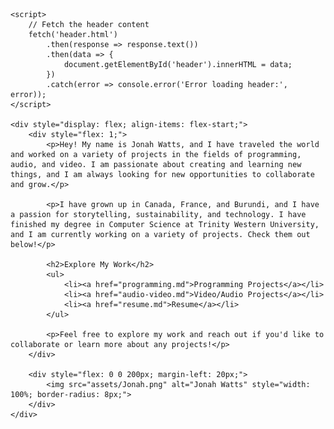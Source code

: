 <!-- index.html -->
<!DOCTYPE html>
<html lang="en">
<head>
    <meta charset="UTF-8">
    <meta name="viewport" content="width=device-width, initial-scale=1.0">
    <title>My Portfolio</title>
    <link rel="stylesheet" type="text/css" href="assets/styles.css"> <!-- Optional if you want styles on this page too -->
</head>
<body>
    <div id="header"></div>
    
    <script>
        // Fetch the header content
        fetch('header.html')
            .then(response => response.text())
            .then(data => {
                document.getElementById('header').innerHTML = data;
            })
            .catch(error => console.error('Error loading header:', error));
    </script>

    <div style="display: flex; align-items: flex-start;">
        <div style="flex: 1;">
            <p>Hey! My name is Jonah Watts, and I have traveled the world and worked on a variety of projects in the fields of programming, audio, and video. I am passionate about creating and learning new things, and I am always looking for new opportunities to collaborate and grow.</p>
            
            <p>I have grown up in Canada, France, and Burundi, and I have a passion for storytelling, sustainability, and technology. I have finished my degree in Computer Science at Trinity Western University, and I am currently working on a variety of projects. Check them out below!</p>

            <h2>Explore My Work</h2>
            <ul>
                <li><a href="programming.md">Programming Projects</a></li>
                <li><a href="audio-video.md">Video/Audio Projects</a></li>
                <li><a href="resume.md">Resume</a></li>
            </ul>
            
            <p>Feel free to explore my work and reach out if you'd like to collaborate or learn more about any projects!</p>
        </div>
        
        <div style="flex: 0 0 200px; margin-left: 20px;">
            <img src="assets/Jonah.png" alt="Jonah Watts" style="width: 100%; border-radius: 8px;">
        </div>
    </div>
</body>
</html>
